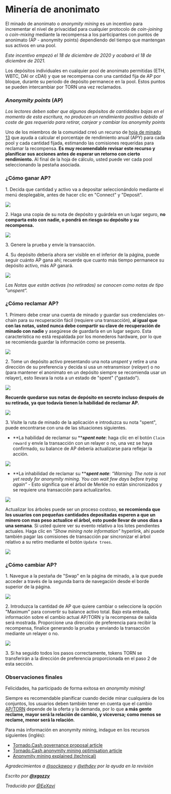 # Minería de anonimato

El minado de anonimato o _anonymity mining_ es un incentivo para incrementar el nivel de privacidad para cualquier protocolo de _coin-joining_ o _coin-mixing_ mediante la recompensa a los participantes con puntos de anonimato (AP - anonymity points) dependiendo del tiempo que mantengan sus activos en una pool.

_Este incentivo empezó el 18 de diciembre de 2020 y acabará el 18 de diciembre de 2021._

Los depósitos individuales en cualquier pool de anonimato permitidas (ETH, WBTC, DAI or cDAI) y que se recompensa con una cantidad fija de AP por bloque, durante su periodo de depósito permanece en la pool. Estos puntos se pueden intercambiar por TORN una vez reclamados.

### _Anonymity points_ (AP)

_Los lectores deben saber que algunos depósitos de cantidades bajas en el momento de esta escritura, no producen un rendimiento positivo debido al coste de gas requerido para retirar, canjear y cambiar los anonymity points_

Uno de los miembros de la comunidad creó un recurso de [hoja de minado 13](https://torn.community/t/anonymity-mining-spreadsheet/720) que ayuda a calcular el porcentaje de rendimiento anual (APY) para cada pool y cada cantidad fijada, estimando las comisiones requeridas para reclamar la recompensa. **Es muy recomendable revisar este recurso y planificar sus acciones antes de esperar un retorno con cierto rendimiento.** Al final de la hoja de cálculo, usted puede ver cada pool seleccionando la pestaña asociada.

### ¿Cómo ganar AP?

1\. Decida que cantidad y activo va a depositar seleccionándolo mediante el menú desplegable, antes de hacer clic en "Connect" y "Deposit".

![](.gitbook/assets/m3fh0gl.png)

2\. Haga una copia de su nota de depósito y guárdela en un lugar seguro, **no comparta esto con nadie, o pondrá en riesgo su depósito y su recompensa.**

![](.gitbook/assets/vhustru.png)

3\. Genere la prueba y envíe la transacción.

4\. Su depósito debería ahora ser visible en el inferior de la página, puede seguir cuánto AP gana ahí; recuerde que cuanto más tiempo permanece su depósito activo, más AP ganará.

![](.gitbook/assets/k6juetp.png)

_Las Notas que están activas (no retiradas) se conocen como notas de tipo "unspent"._

### ¿Cómo reclamar AP?

1\. Primero debe crear una cuenta de minado y guardar sus credenciales on-chain para su recuperación fácil (requiere una transacción), **al igual que con las notas, usted nunca debe compartir su clave de recuperación de minado con nadie** y asegúrese de guardarla en un lugar seguro. Esta característica no está respaldada por los monederos hardware, por lo que se recomienda guardar la información como se presenta.

![](.gitbook/assets/lskzkgk.png)

2\. Tome un depósito activo presentando una nota _unspent_ y retire a una dirección de su preferencia y decida si usa un retransmisor (_relayer_) o no (para mantener el anonimato en un depósito siempre se recomienda usar un relayer), esto llevara la nota a un estado de "spent" ("gastado").

![](.gitbook/assets/aid86cj.png)

**Recuerde quedarse sus notas de depósito en secreto incluso después de su retirada, ya que todavía tienen la habilidad de reclamar AP.**

![](.gitbook/assets/bpsqxxr.png)

3\. Visite la ruta de minado de la aplicación e introduzca su nota "spent", puede encontrarse con una de las situaciones siguientes.

* **La habilidad de reclamar su **_**spent note**_: haga clic en el botón `Claim reward` y envíe la transacción con un relayer o no, una vez se haya confirmado, su balance de AP debería actualizarse para reflejar la acción.

![](.gitbook/assets/e9jyqhu.png)

&#x20;

* **La inhabilidad de reclamar su **_**spent note**_: _“Warning: The note is not yet ready for anonymity mining. You can wait few days before trying again”_ - Esto significa que el árbol de Merkle no están sincronizados y se requiere una transacción para actualizarlos.

![](.gitbook/assets/i6qtr0f.png)

Actualizar los árboles puede ser un proceso costoso, **se recomienda que los usuarios con pequeñas cantidades depositadas esperen a que un minero con mas peso actualice el árbol, esto puede llevar de unos días a una semana**. Si usted quiere ver su evento relativo a los lotes pendientes actuales. Haga clic en _"Show mining note information"_ hyperlink, ahi puede también pagar las comisiones de transacción par sincronizar el árbol relativo a su retiro mediante el botón `Update trees`.

![](.gitbook/assets/d8dmxjj.png)

### ¿Cómo cambiar AP?

1\. Navegue a la pestaña de "Swap" en la página de minado, a la que puede acceder a través de la segunda barra de navegación desde el borde superior de la página.

![](.gitbook/assets/ahrjxbq.png)

2\. Introduzca la cantidad de AP que quiere cambiar o seleccione la opción "Maximum" para convertir su balance activo total. Bajo esta entrada, información sobre el cambio actual AP/TORN y la recompensa de salida será mostrada. Proporcione una dirección de preferencia para recibir la recompensa, finalice generando la prueba y enviando la transacción mediante un relayer o no.

![](.gitbook/assets/wo55lao.png)

3\. Si ha seguido todos los pasos correctamente, tokens TORN se transferirán a la dirección de preferencia proporcionada en el paso 2 de esta sección.

### Observaciones finales

Felicidades, ha participado de forma exitosa en _anonymity mining_!

Siempre es recomendable planificar cuando decide minar cualquiera de los conjuntos, los usuarios deben también tener en cuenta que el cambio [AP/TORN](https://duneanalytics.com/luckyallocator/Daily-AP-TORN-Rate-v2) depende de la oferta y la demanda, por lo que **a más gente reclame, mayor será la relación de cambio, y viceversa; como menos se reclame, menor será la relación**.

Para más información en anonymity mining, indague en los recursos siguientes (inglés):

* [Tornado.Cash governance proposal article](https://tornado-cash.medium.com/tornado-cash-governance-proposal-a55c5c7d0703)
* [Tornado.Cash anonymity mining optimisation article](https://tornado-cash.medium.com/gas-price-claimed-anonymity-mining-a-victim-but-now-everyone-can-claim-ap-5441aaa32a1a)&#x20;
* [Anonymity mining explained (technical)](https://torn.community/t/anonymity-mining-technical-overview/15)

_Agradecimientos a_ [_@sockawoo_](https://torn.community/u/sockawoo) _y_ [_@ethdev_](https://torn.community/u/ethdev) _por la ayuda en la revisión_

_Escrito por_ [_**@xgozzy**_](https://torn.community/u/xgozzy/summary)

_Traducido por_ [_@EeXavi_](https://twitter.com/EeXavi?s=09)
